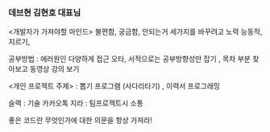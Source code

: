 ### 데브현 김현호 대표님

<개발자가 가져야할 마인드>
불편함, 궁금함, 안되는거 세가지를 바꾸려고 노력
능동적,지르기,

공부방법 : 에러원인 다양하게 접근 
오타, 
서적으로는 공부방향성만 잡기 , 목차 부분 찾아보고
동영상 강의 보기


<개인 프로젝트 주제> 
: 뽑기 프로그램 (사다리타기) , 이력서 프로그래밍 

슬랙 : 기술 카카오톡 
지라 : 팀프로젝트시 소통 

좋은 코드란 무엇인가에 대한 의문을 항상 가져라!